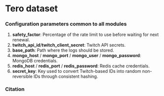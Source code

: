 # Tero dataset

### Configuration parameters common to all modules
1. __safety_factor__: Percentage of the rate limit to use before waiting for next renewal.
2. __twitch_api_id__/__twitch_client_secret__: Twitch API secrets.
3. __base_path__: Path where the logs should be stored.
4. __mongo_host__ / __mongo_port__ / __mongo_user__ / __mongo_password__: MongoDB credentials.
5. __redis_host__ / __redis_port__ / __redis_password__: Redis cache credentials.
6. __secret_key__: Key used to convert Twitch-based IDs into random non-reversible IDs through consistent hashing.


### Citation